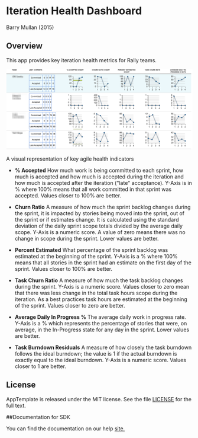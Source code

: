 Iteration Health Dashboard
==========================

Barry Mullan (2015)

## Overview

This app provides key iteration health metrics for Rally teams. 

![screenshot](https://raw.githubusercontent.com/wrackzone/iteration-health-dashboard/master/screen-shot.png)

A visual representation of key agile health indicators

* **% Accepted** 
How much work is being committed to each sprint, how much is accepted and how much is accepted during the iteration and how much is accepted after the iteration ("late" acceptance). Y-Axis is in % where 100% means that all work committed in that sprint was accepted. Values closer to 100% are better.

* **Churn Ratio**
A measure of how much the sprint backlog changes during the sprint, it is impacted by stories being moved into the sprint, out of the sprint or if estimates change. It is calculated using the standard deviation of the daily sprint scope totals divided by the average daily scope. Y-Axis is a numeric score. A value of zero means there was no change in scope during the sprint. Lower values are better.

* **Percent Estimated**
What percentage of the sprint backlog was estimated at the beginning of the sprint. Y-Axis is a % where 100% means that all stories in the sprint had an estimate on the first day of the sprint. Values closer to 100% are better.

* **Task Churn Ratio**
A measure of how much the task backlog changes during the sprint. Y-Axis is a numeric score. Values closer to zero mean that there was less change in the total task hours scope during the iteration. As a best practices task hours are estimated at the beginning of the sprint. Values closer to zero are better.

* **Average Daily In Progress %**
The average daily work in progress rate. Y-Axis is a % which represents the percentage of stories that were, on average, in the In-Progress state for any day in the sprint. Lower values are better.

* **Task Burndown Residuals**
A measure of how closely the task burndown follows the ideal burndown; the value is 1 if the actual burndown is exactly equal to the ideal burndown. Y-Axis is a numeric score. Values closer to 1 are better.


## License

AppTemplate is released under the MIT license.  See the file [LICENSE](./LICENSE) for the full text.

##Documentation for SDK

You can find the documentation on our help [site.](https://help.rallydev.com/apps/2.0rc3/doc/)
